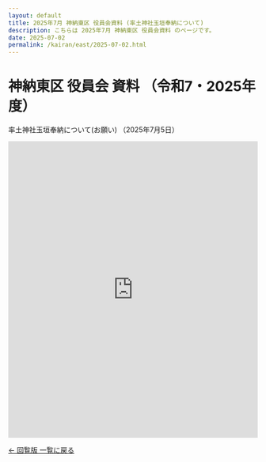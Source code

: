 ```yaml
---
layout: default
title: 2025年7月 神納東区 役員会資料 (率土神社玉垣奉納について)
description: こちらは 2025年7月 神納東区 役員会資料 のページです。
date: 2025-07-02
permalink: /kairan/east/2025-07-02.html
---
```

  <main>
    <h1>神納東区 役員会 資料 （令和7・2025年度）</h1>
     <p>率土神社玉垣奉納について(お願い) （2025年7月5日）</p>
      <iframe src="https://docs.google.com/document/d/1SSHPIPUkaP9knbHu3FFJlGERyhvYwNavf-10U2Fn6EQ/preview" width="100%" height="600" frameborder="0"></iframe>
    <!-- 更新方法 -->
    <!-- <iframe src="https://docs.google.com/document/d/＊＊＊（コピーした/d/の後の文字列をここに入れる）＊＊＊＊＊/preview" width="100%" height="600" frameborder="0"></iframe> -->
<!-- Googleドキュメントのリンクは
https://docs.google.com/document/d/＊＊＊この部分をコピーする＊＊＊/edit?usp=sharing -->
            <p><a href="{{ '/kairan/index.html' | relative_url }}">← 回覧版 一覧に戻る</a></p>
</main>